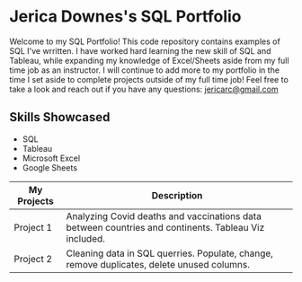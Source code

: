 # Jerica Downes's SQL Portfolio #

Welcome to my SQL Portfolio! This code repository contains examples of SQL I've wrritten. I have worked hard learning the new skill of SQL and Tableau, while expanding my knowledge of Excel/Sheets aside from my full time job as an instructor. I will continue to add more to my portfolio in the time I set aside to complete projects outside of my full time job! Feel free to take a look and reach out if you have any questions: jericarc@gmail.com

## Skills Showcased ##
* SQL
* Tableau
* Microsoft Excel
* Google Sheets


My Projects  | Description
------------- | -------------
Project 1  | Analyzing Covid deaths and vaccinations data between countries and continents. Tableau Viz included.
Project 2  | Cleaning data in SQL querries. Populate, change, remove duplicates, delete unused columns.
